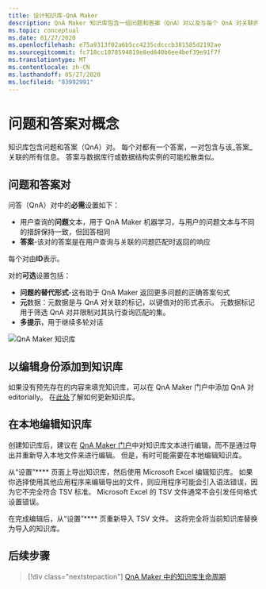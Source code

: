 ```yaml
---
title: 设计知识库-QnA Maker
description: QnA Maker 知识库包含一组问题和答案（QnA）对以及与每个 QnA 对关联的可选元数据。
ms.topic: conceptual
ms.date: 01/27/2020
ms.openlocfilehash: e75a9313f02a6b5cc4235cdcccb381585d2192ae
ms.sourcegitcommit: fc718cc1078594819e8ed640b6ee4bef39e91f7f
ms.translationtype: MT
ms.contentlocale: zh-CN
ms.lasthandoff: 05/27/2020
ms.locfileid: "83992991"
---
```

# <a name="question-and-answer-pair-concepts"></a>问题和答案对概念

知识库包含问题和答案（QnA）对。  每个对都有一个答案，一对包含与该_答案_关联的所有信息。 答案与数据库行或数据结构实例的可能松散类似。

## <a name="question-and-answer-pairs"></a>问题和答案对

问答（QnA）对中的**必需**设置如下：

* 用户查询的**问题**文本，用于 QnA Maker 机器学习，与用户的问题文本与不同的措辞保持一致，但回答相同
* **答案**-该对的答案是在用户查询与关联的问题匹配时返回的响应

每个对由**ID**表示。

对的**可选**设置包括：

* **问题的替代形式**-这有助于 QnA Maker 返回更多问题的正确答案句式
* **元**数据：元数据是与 QnA 对关联的标记，以键值对的形式表示。 元数据标记用于筛选 QnA 对并限制对其执行查询匹配的集。
* **多提示**，用于继续多轮对话

![QnA Maker 知识库](../media/qnamaker-concepts-knowledgebase/knowledgebase.png)

## <a name="editorially-add-to-knowledge-base"></a>以编辑身份添加到知识库

如果没有预先存在的内容来填充知识库，可以在 QnA Maker 门户中添加 QnA 对 editorially。 在[此处](../How-To/edit-knowledge-base.md)了解如何更新知识库。

## <a name="editing-your-knowledge-base-locally"></a>在本地编辑知识库

创建知识库后，建议在 [QnA Maker 门户](https://qnamaker.ai)中对知识库文本进行编辑，而不是通过导出并重新导入本地文件来进行编辑。 但是，有时可能需要在本地编辑知识库。

从“设置”**** 页面上导出知识库，然后使用 Microsoft Excel 编辑知识库。 如果你选择使用其他应用程序来编辑导出的文件，则应用程序可能会引入语法错误，因为它不完全符合 TSV 标准。 Microsoft Excel 的 TSV 文件通常不会引发任何格式设置错误。

在完成编辑后，从“设置”**** 页重新导入 TSV 文件。 这将完全将当前知识库替换为导入的知识库。

## <a name="next-steps"></a>后续步骤

> [!div class="nextstepaction"]
> [QnA Maker 中的知识库生命周期](./development-lifecycle-knowledge-base.md)